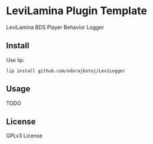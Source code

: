 # LeviLamina Plugin Template

LeviLamina BDS Player Behavior Logger

## Install

Use lip:

`lip install github.com/odorajbotoj/LeviLogger`

## Usage

TODO

## License

GPLv3 License
